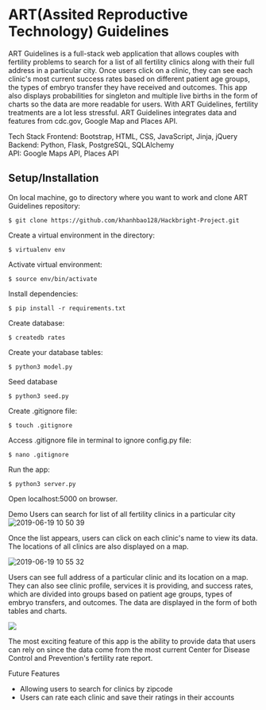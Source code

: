 # ART(Assited Reproductive Technology) Guidelines
ART Guidelines is a full-stack web application that allows couples with fertility problems to search for a list of all fertility clinics along with their full address in a particular city. Once users click on a clinic, they can see  each clinic's most current success rates based on different patient age groups,  the types of embryo transfer they have received and outcomes.  This app also displays probabilities for singleton and multiple live births in the form of charts so the data are more readable for users.  With ART Guidelines, fertility treatments are a lot less stressful.
ART Guidelines integrates data and features from cdc.gov, Google Map and Places API.


Tech Stack
Frontend: Bootstrap, HTML, CSS, JavaScript, Jinja, jQuery<br>
Backend: Python, Flask, PostgreSQL, SQLAlchemy<br>
API: Google Maps API, Places API

## Setup/Installation

On local machine, go to directory where you want to work and clone ART Guidelines repository:
```
$ git clone https://github.com/khanhbao128/Hackbright-Project.git
```
Create a virtual environment in the directory:
```
$ virtualenv env
```
Activate virtual environment:
```
$ source env/bin/activate
```
Install dependencies:
```
$ pip install -r requirements.txt
```
Create database:
```
$ createdb rates
```
Create your database tables:
```
$ python3 model.py
```
Seed database
```
$ python3 seed.py
```

Create .gitignore file:
```
$ touch .gitignore
```
Access .gitignore file in terminal to ignore config.py file:
```
$ nano .gitignore
```
Run the app:
```
$ python3 server.py
```
Open localhost:5000 on browser.

Demo
Users can search for list of all fertility clinics in a particular city 
![2019-06-19 10 50 39](https://user-images.githubusercontent.com/46436967/59788226-1e19fe80-9280-11e9-8f68-9172ed556761.gif)

Once the list appears, users can click on each clinic's name to view its data. The locations of all clinics are also displayed on a map.

![2019-06-19 10 55 32](https://user-images.githubusercontent.com/46436967/59788545-ccbe3f00-9280-11e9-8d24-427f89e844ce.gif)


Users can see full address of a particular clinic and its location on a map. They can also see clinic profile, services it is providing, and success rates, which are divided into groups based on patient age groups, types of embryo transfers, and outcomes. The data are displayed in the form of both tables and charts.

![](show_rates_1.gif)


The most exciting feature of this app is the ability to provide data that users can rely on since the data come from the most current Center for Disease Control and Prevention's fertility rate report.



Future Features
* Allowing users to search for clinics by zipcode
* Users can rate each clinic and save their ratings in their accounts
